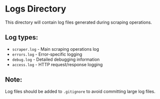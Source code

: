 # Logs Directory

This directory will contain log files generated during scraping operations.

## Log types:
- `scraper.log` - Main scraping operations log
- `errors.log` - Error-specific logging
- `debug.log` - Detailed debugging information
- `access.log` - HTTP request/response logging

## Note:
Log files should be added to `.gitignore` to avoid committing large log files.
